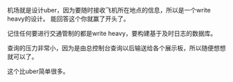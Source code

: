 
机场就是设计uber，因为要随时接收飞机所在地点的信息，所以是一个write heavy的设计。
能回答这个你就赢了开头了。

记住任何要进行交通管制的都是write heavy，要构建基于及时日志的数据库。

查询的压力非常小，因为是由总控制台查询以后输送给各个展示板，所以随便想想就可以了。

这个比uber简单很多。
